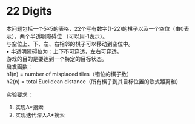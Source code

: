 # 22 Digits
本问题包括一个5×5的表格，22个写有数字(1-22)的棋子以及一个空位（由0表示），两个半透明障碍位 （可以用-1表示）。 <br>
与空位上、下、左、右相邻的棋子可以移动到空位中。 <br>
• 半透明障碍位为：上下不可穿透，左右可穿透。 <br>
游戏的目的是要达到一个特定的目标状态。 <br>
启发函数：<br>
  h1(n) = number of misplaced tiles（错位的棋子数）   <br>
  h2(n) = total Euclidean distance（所有棋子到其目标位置的欧式距离和） <br>
  
实验要求：
1. 实现A*搜索
2. 实现迭代深入A*搜索
<br>

